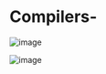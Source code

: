 # Compilers-

![image](https://user-images.githubusercontent.com/48018295/120896378-85721a00-c621-11eb-94f2-b88c808c8e81.png)

![image](https://user-images.githubusercontent.com/48018295/120896315-42b04200-c621-11eb-9b06-eecddb770dd8.png)

